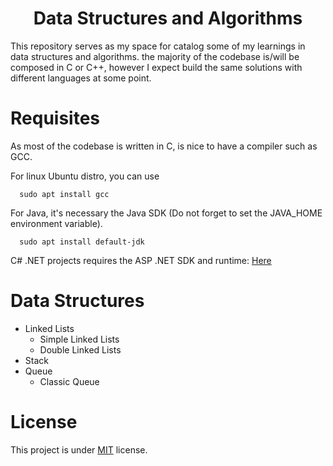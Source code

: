 <h1 align="center">Data Structures and Algorithms</h1>

This repository serves as my space for catalog some of my learnings in data structures and algorithms. the majority of the codebase is/will be composed in C or C++, however I expect build the same solutions with different languages at some point.

# Requisites

As most of the codebase is written in C, is nice to have a compiler such as GCC. 

For linux Ubuntu distro, you can use
```
  sudo apt install gcc 
```

For Java, it's necessary the Java SDK (Do not forget to set the JAVA_HOME environment variable).

```
  sudo apt install default-jdk
```

C# .NET projects requires the ASP .NET SDK and runtime: [Here](https://learn.microsoft.com/en-us/dotnet/core/install/linux-ubuntu-2204)



# Data Structures

- Linked Lists
  - Simple Linked Lists
  - Double Linked Lists
- Stack
- Queue
  - Classic Queue

# License

This project is under [MIT](LICENSE) license.
